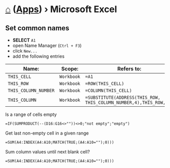# [⌂](../README.md) ([Apps](../README.md#apps)) › **Microsoft Excel**


## Set common names

- **SELECT** `A1`
- open Name Manager (`Ctrl + F3`)
- click `New...`
- add the following entries

Name: | Scope: | Refers to:
--- | --- | ---
`THIS_CELL` | `Workbook` | `=A1`
`THIS_ROW` | `Workbook` | `=ROW(THIS_CELL)`
`THIS_COLUMN_NUMBER` | `Workbook` | `=COLUMN(THIS_CELL)`
`THIS_COLUMN` | `Workbook` | `=SUBSTITUTE(ADDRESS(THIS_ROW, THIS_COLUMN_NUMBER,4),THIS_ROW,"")`


Is a range of cells empty
```
=IF(SUMPRODUCT(--(D16:G16<>""))<>0;"not empty";"empty")
```

Get last non-empty cell in a given range
```
=SUM(A4:INDEX(A4:A10;MATCH(TRUE;(A4:A10="");0)))
```

Sum column values until next blank cell?
```
=SUM(A4:INDEX(A4:A10;MATCH(TRUE;(A4:A10="");0)))
```